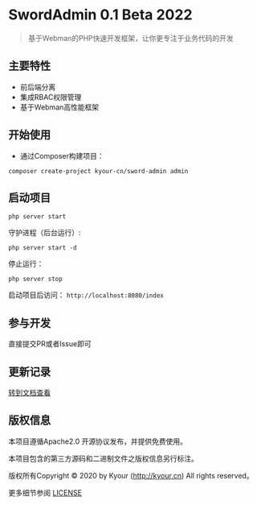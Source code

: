 
SwordAdmin 0.1 Beta 2022
===============

> 基于Webman的PHP快速开发框架，让你更专注于业务代码的开发

## 主要特性
* 前后端分离
* 集成RBAC权限管理
* 基于Webman高性能框架

## 开始使用

- 通过Composer构建项目：
```shell
composer create-project kyour-cn/sword-admin admin
```

## 启动项目
```shell
php server start
```

守护进程（后台运行）:
```shell
php server start -d
```

停止运行：
```shell
php server stop
```

启动项目后访问：
`http://localhost:8080/index`

## 参与开发

直接提交PR或者Issue即可

## 更新记录

[转到文档查看](https://github.com/kyour-cn/sword-admin/wiki/Update)

## 版权信息

本项目遵循Apache2.0 开源协议发布，并提供免费使用。

本项目包含的第三方源码和二进制文件之版权信息另行标注。

版权所有Copyright © 2020 by Kyour (http://kyour.cn) All rights reserved。

更多细节参阅 [LICENSE](LICENSE)
